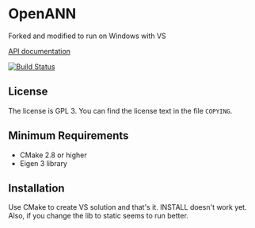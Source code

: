 OpenANN
=======

Forked and modified to run on Windows with VS

[API documentation](http://openann.github.io/OpenANN-apidoc/)

[![Build Status](https://travis-ci.org/OpenANN/OpenANN.png?branch=master)](https://travis-ci.org/OpenANN/OpenANN)

License
-------

The license is GPL 3. You can find the license text in the file `COPYING`.

Minimum Requirements
--------------------

* CMake 2.8 or higher
* Eigen 3 library

Installation
------------


Use CMake to create VS solution and that's it. 
INSTALL doesn't work yet.
Also, if you change the lib to static seems to run better.
